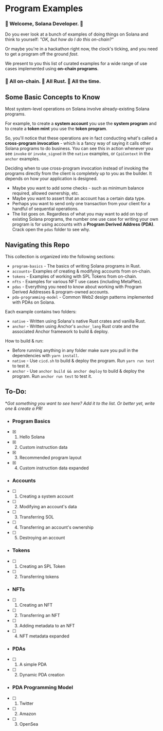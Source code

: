 # Program Examples

### :space_invader: Welcome, Solana Developer. :space_invader:   
   
Do you ever look at a bunch of examples of doing things on Solana and think to yourself: *"OK, but how do I do this on-chain?"*   
   
Or maybe you're in a hackathon right now, the clock's ticking, and you need to get a program off the ground *fast*.   
   
We present to you this list of curated examples for a wide range of use cases implemented using **on-chain programs**.   
   
### :link: All on-chain. :crab: All Rust. :muscle: All the time. 

## Some Basic Concepts to Know
Most system-level operations on Solana involve already-existing Solana programs.   
   
For example, to create a **system account** you use the **system program** and to create a **token mint** you use the **token program**.   
   
So, you'll notice that these operations are in fact conducting what's called a **cross-program invocation** - which is a fancy way of saying it calls other Solana programs to do business. You can see this in action whenever you see `invoke` or `invoke_signed` in the `native` examples, or `CpiContext` in the `anchor` examples.   
   
Deciding when to use cross-program invocation instead of invoking the programs directly from the client is completely up to you as the builder. It depends on how your application is designed.
- Maybe you want to add some checks - such as minimum balance required, allowed ownership, etc.
- Maybe you want to assert that an account has a certain data type.
- Perhaps you want to send only one transaction from your client for a handful of sequential operations.
- The list goes on.
Regardless of what you may want to add on top of existing Solana programs, the number one use case for writing your own program is for using accounts with a **Program Derived Address (PDA)**. Crack open the `pdas` folder to see why.

## Navigating this Repo

This collection is organized into the following sections:
- `program-basics` - The basics of writing Solana programs in Rust.
- `accounts`- Examples of creating & modifying accounts from on-chain.
- `tokens` - Examples of working with SPL Tokens from on-chain.
- `nfts` - Examples for various NFT use cases (including MetaPlex).
- `pdas` - Everything you need to know about working with Program Derived Addresses & program-owned accounts.
- `pda-programming-model` - Common Web2 design patterns implemented with PDAs on Solana.

Each example contains two folders:
- `native` - Written using Solana's native Rust crates and vanilla Rust.
- `anchor` - Written using Anchor's `anchor_lang` Rust crate and the associated Anchor framework to build & deploy.

How to build & run:
- Before running anything in any folder make sure you pull in the dependencies with `yarn install`.
- `native` - Use `cicd.sh` to build & deploy the program. Run `yarn run test` to test it.
- `anchor` - Use `anchor build && anchor deploy` to build & deploy the program. Run `anchor run test` to test it.

## To-Do:
**Got something you want to see here? Add it to the list. Or better yet, write one & create a PR!*
- ### Program Basics
- [x] 1. Hello Solana
- [x] 2. Custom instruction data
- [x] 3. Recommended program layout
- [x] 4. Custom instruction data expanded
- ### Accounts
- [ ] 1. Creating a system account
- [ ] 2. Modifying an account's data
- [ ] 3. Transferring SOL
- [ ] 4. Transferring an account's ownership
- [ ] 5. Destroying an account
- ### Tokens
- [ ] 1. Creating an SPL Token
- [ ] 2. Transferring tokens
- ### NFTs
- [ ] 1. Creating an NFT
- [ ] 2. Transferring an NFT
- [ ] 3. Adding metadata to an NFT
- [ ] 4. NFT metadata expanded
- ### PDAs
- [ ] 1. A simple PDA
- [ ] 2. Dynamic PDA creation
- ### PDA Programming Model
- [ ] 1. Twitter
- [ ] 2. Amazon
- [ ] 3. OpenSea
